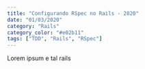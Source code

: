 ```yaml
---
title: "Configurando RSpec no Rails - 2020"
date: "01/03/2020"
category: "Rails"
category_color: "#e02b11"
tags: ["TDD", "Rails", "RSpec"]
---
```


Lorem ipsum e tal rails